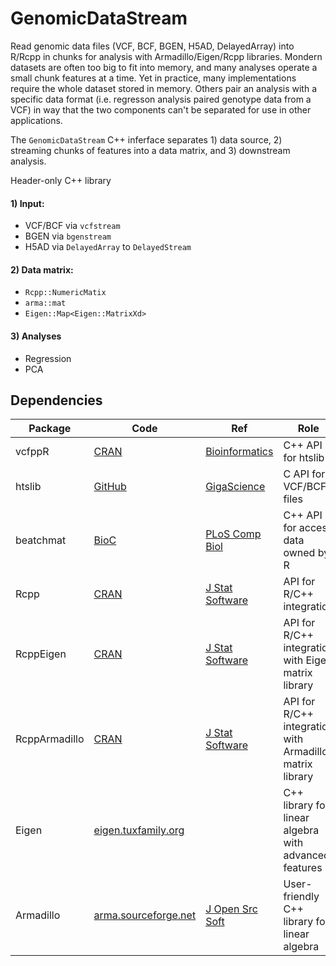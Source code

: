 

# GenomicDataStream
 Read genomic data files (VCF, BCF, BGEN, H5AD, DelayedArray) into R/Rcpp in chunks for analysis with Armadillo/Eigen/Rcpp libraries.  Mondern datasets are often too big to fit into memory, and many analyses operate a small chunk features at a time.  Yet in practice, many implementations require the whole dataset stored in memory.  Others pair an analysis with a specific data format (i.e. regresson analysis paired genotype data from a VCF) in way that the two components can't be separated for use in other applications. 
 
 The `GenomicDataStream` C++ inferface separates 1) data source, 2) streaming chunks of features into a data matrix, and 3) downstream analysis.  
 
 
Header-only C++ library

#### 1) Input:
  
 - VCF/BCF via `vcfstream`
 - BGEN via `bgenstream`
 - H5AD via `DelayedArray` to `DelayedStream`
  
#### 2) Data matrix:
 
 - `Rcpp::NumericMatix`
 - `arma::mat`
 - `Eigen::Map<Eigen::MatrixXd>`
 
#### 3) Analyses
 - Regression
 - PCA

 
 

## Dependencies

| Package  | Code | Ref | Role |
| -------- | ------- | ------- | ------- |
| vcfppR  | [CRAN](https://cran.r-project.org/package=vcfppR) | [Bioinformatics](https://doi.org/10.1093/bioinformatics/btae049)  | C++ API for htslib  |
| htslib  | [GitHub](https://github.com/samtools/htslib) | [GigaScience](https://doi.org/10.1093/gigascience/giab007)  | C API for VCF/BCF files |
| beatchmat  | [BioC](https://bioconductor.org/packages/beachmat/) | [PLoS Comp Biol](https://doi.org/10.1371/journal.pcbi.1006135)  | C++ API for access data owned by R |
|Rcpp| [CRAN](https://cran.r-project.org/package=Rcpp)| [J Stat Software](https://doi.org/10.18637/jss.v040.i08) |  API for R/C++ integration
|RcppEigen|[CRAN](https://cran.r-project.org/package=RcppEigen) | [J Stat Software](https://doi.org/10.18637/jss.v052.i05) | API for R/C++ integration with Eigen matrix library
|RcppArmadillo|[CRAN](https://cran.r-project.org/package=RcppArmadillo)| [J Stat Software](https://doi.org/10.18637/jss.v040.i08) | API for R/C++ integration with Armadillo matrix library
|Eigen|[eigen.tuxfamily.org](eigen.tuxfamily.org) | |C++ library for linear algebra with advanced features
|Armadillo| [arma.sourceforge.net](https://arma.sourceforge.net) | [J Open Src Soft](https://doi.org/10.21105/joss.00026) | User-friendly C++ library for linear algebra





	
	
